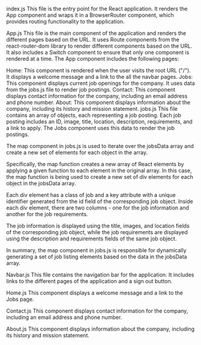 index.js
This file is the entry point for the React application. It renders the App component and wraps it in a BrowserRouter component, which provides routing functionality to the application.

App.js
This file is the main component of the application and renders the different pages based on the URL. It uses Route components from the react-router-dom library to render different components based on the URL. It also includes a Switch component to ensure that only one component is rendered at a time. The App component includes the following pages:

Home: This component is rendered when the user visits the root URL ("/"). It displays a welcome message and a link to the all the navbar pages.
Jobs: This component displays current job openings for the company. It uses data from the jobs.js file to render job postings.
Contact: This component displays contact information for the company, including an email address and phone number.
About: This component displays information about the company, including its history and mission statement.
jobs.js
This file contains an array of objects, each representing a job posting. Each job posting includes an ID, image, title, location, description, requirements, and a link to apply. The Jobs component uses this data to render the job postings.

The map component in jobs.js is used to iterate over the jobsData array and create a new set of elements for each object in the array.

Specifically, the map function creates a new array of React elements by applying a given function to each element in the original array. In this case, the map function is being used to create a new set of div elements for each object in the jobsData array.

Each div element has a class of job and a key attribute with a unique identifier generated from the id field of the corresponding job object. Inside each div element, there are two columns - one for the job information and another for the job requirements.

The job information is displayed using the title, images, and location fields of the corresponding job object, while the job requirements are displayed using the description and requirements fields of the same job object.

In summary, the map component in jobs.js is responsible for dynamically generating a set of job listing elements based on the data in the jobsData array.

Navbar.js
This file contains the navigation bar for the application. It includes links to the different pages of the application and a sign out button.

Home.js
This component displays a welcome message and a link to the Jobs page.

Contact.js
This component displays contact information for the company, including an email address and phone number.

About.js
This component displays information about the company, including its history and mission statement.